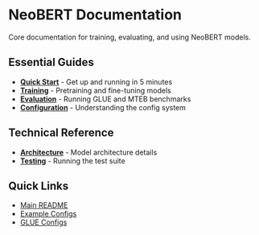 # NeoBERT Documentation

Core documentation for training, evaluating, and using NeoBERT models.

## Essential Guides

- **[Quick Start](quickstart.md)** - Get up and running in 5 minutes
- **[Training](training.md)** - Pretraining and fine-tuning models
- **[Evaluation](evaluation.md)** - Running GLUE and MTEB benchmarks
- **[Configuration](configuration.md)** - Understanding the config system

## Technical Reference

- **[Architecture](architecture.md)** - Model architecture details
- **[Testing](testing.md)** - Running the test suite

## Quick Links

- [Main README](../README.md)
- [Example Configs](../configs/)
- [GLUE Configs](../configs/glue/)